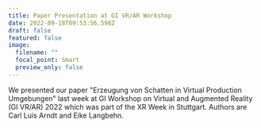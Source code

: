 ```yaml
---
title: Paper Presentation at GI VR/AR Workshop
date: 2022-09-18T09:53:56.598Z
draft: false
featured: false
image:
  filename: ""
  focal_point: Smart
  preview_only: false
---
```

We presented our paper "Erzeugung von Schatten in Virtual Production Umgebungen" last week at GI Workshop on Virtual and Augmented Reality (GI VR/AR) 2022 which was part of the XR Week in Stuttgart. Authors are Carl Luis Arndt and Eike Langbehn.